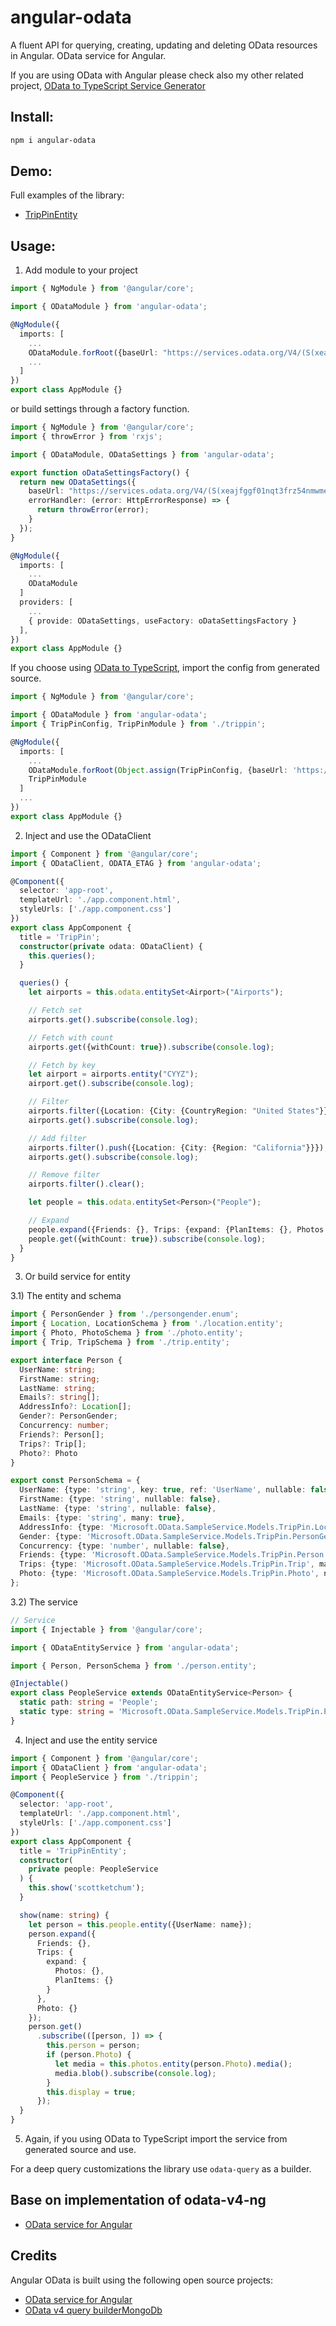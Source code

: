 # angular-odata

A fluent API for querying, creating, updating and deleting OData resources in Angular.
OData service for Angular.

If you are using OData with Angular please check also my other related project, [OData to TypeScript Service Generator](https://github.com/diegomvh/Od2Ts)

## Install:

```bash
npm i angular-odata
```

## Demo:

Full examples of the library:

 - [TripPinEntity](https://github.com/diegomvh/TripPinEntity)

## Usage:

1) Add module to your project

```typescript
import { NgModule } from '@angular/core';

import { ODataModule } from 'angular-odata';

@NgModule({
  imports: [
    ...
    ODataModule.forRoot({baseUrl: "https://services.odata.org/V4/(S(xeajfggf01nqt3frz54nmwme))/TripPinServiceRW/"})
    ...
  ]
})
export class AppModule {}
```

or build settings through a factory function.

```typescript
import { NgModule } from '@angular/core';
import { throwError } from 'rxjs';

import { ODataModule, ODataSettings } from 'angular-odata';

export function oDataSettingsFactory() {
  return new ODataSettings({
    baseUrl: "https://services.odata.org/V4/(S(xeajfggf01nqt3frz54nmwme))/TripPinServiceRW/",
    errorHandler: (error: HttpErrorResponse) => {
      return throwError(error);
    }
  });
}

@NgModule({
  imports: [
    ...
    ODataModule
  ]
  providers: [
    ...
    { provide: ODataSettings, useFactory: oDataSettingsFactory }
  ],
})
export class AppModule {}
```

If you choose using [OData to TypeScript](https://github.com/diegomvh/Od2Ts), import the config from generated source.

```typescript
import { NgModule } from '@angular/core';

import { ODataModule } from 'angular-odata';
import { TripPinConfig, TripPinModule } from './trippin';

@NgModule({
  imports: [
    ...
    ODataModule.forRoot(Object.assign(TripPinConfig, {baseUrl: 'https://services.odata.org/V4/(S(4m0tuxtnhcfctl4gzem3gr10))/TripPinServiceRW/' })),
    TripPinModule
  ]
  ...
})
export class AppModule {}
```

2) Inject and use the ODataClient

```typescript
import { Component } from '@angular/core';
import { ODataClient, ODATA_ETAG } from 'angular-odata';

@Component({
  selector: 'app-root',
  templateUrl: './app.component.html',
  styleUrls: ['./app.component.css']
})
export class AppComponent {
  title = 'TripPin';
  constructor(private odata: ODataClient) {
    this.queries();
  }

  queries() {
    let airports = this.odata.entitySet<Airport>("Airports");

    // Fetch set
    airports.get().subscribe(console.log);

    // Fetch with count
    airports.get({withCount: true}).subscribe(console.log);

    // Fetch by key
    let airport = airports.entity("CYYZ");
    airport.get().subscribe(console.log);

    // Filter
    airports.filter({Location: {City: {CountryRegion: "United States"}}});
    airports.get().subscribe(console.log);

    // Add filter
    airports.filter().push({Location: {City: {Region: "California"}}});
    airports.get().subscribe(console.log);

    // Remove filter
    airports.filter().clear();

    let people = this.odata.entitySet<Person>("People");

    // Expand
    people.expand({Friends: {}, Trips: {expand: {PlanItems: {}, Photos: {}}}});
    people.get({withCount: true}).subscribe(console.log);
  }
}
```

3) Or build service for entity

3.1) The entity and schema

```typescript
import { PersonGender } from './persongender.enum';
import { Location, LocationSchema } from './location.entity';
import { Photo, PhotoSchema } from './photo.entity';
import { Trip, TripSchema } from './trip.entity';

export interface Person {
  UserName: string;
  FirstName: string;
  LastName: string;
  Emails?: string[];
  AddressInfo?: Location[];
  Gender?: PersonGender;
  Concurrency: number;
  Friends?: Person[];
  Trips?: Trip[];
  Photo?: Photo
}

export const PersonSchema = {
  UserName: {type: 'string', key: true, ref: 'UserName', nullable: false},
  FirstName: {type: 'string', nullable: false},
  LastName: {type: 'string', nullable: false},
  Emails: {type: 'string', many: true},
  AddressInfo: {type: 'Microsoft.OData.SampleService.Models.TripPin.Location', many: true},
  Gender: {type: 'Microsoft.OData.SampleService.Models.TripPin.PersonGender', flags: false},
  Concurrency: {type: 'number', nullable: false},
  Friends: {type: 'Microsoft.OData.SampleService.Models.TripPin.Person', many: true, navigation: true},
  Trips: {type: 'Microsoft.OData.SampleService.Models.TripPin.Trip', many: true, navigation: true},
  Photo: {type: 'Microsoft.OData.SampleService.Models.TripPin.Photo', navigation: true}
};
```

3.2) The service

```typescript
// Service
import { Injectable } from '@angular/core';

import { ODataEntityService } from 'angular-odata';

import { Person, PersonSchema } from './person.entity';

@Injectable()
export class PeopleService extends ODataEntityService<Person> {
  static path: string = 'People';
  static type: string = 'Microsoft.OData.SampleService.Models.TripPin.Person';
}
```

4) Inject and use the entity service

```typescript
import { Component } from '@angular/core';
import { ODataClient } from 'angular-odata';
import { PeopleService } from './trippin';

@Component({
  selector: 'app-root',
  templateUrl: './app.component.html',
  styleUrls: ['./app.component.css']
})
export class AppComponent {
  title = 'TripPinEntity';
  constructor(
    private people: PeopleService
  ) {
    this.show('scottketchum');
  }

  show(name: string) {
    let person = this.people.entity({UserName: name});
    person.expand({
      Friends: {}, 
      Trips: {
        expand: {
          Photos: {}, 
          PlanItems: {}
        }
      }, 
      Photo: {}
    });
    person.get()
      .subscribe(([person, ]) => {
        this.person = person;
        if (person.Photo) {
          let media = this.photos.entity(person.Photo).media();
          media.blob().subscribe(console.log);
        }
        this.display = true;
      });
  }
}
```

5) Again, if you using OData to TypeScript import the service from generated source and use.

For a deep query customizations the library use `odata-query` as a builder.

## Base on implementation of odata-v4-ng
 - [OData service for Angular](https://github.com/riccardomariani/odata-v4-ng)

## Credits
Angular OData is built using the following open source projects:
- [OData service for Angular](https://github.com/riccardomariani/odata-v4-ng)
- [OData v4 query builderMongoDb](https://github.com/techniq/odata-query)
